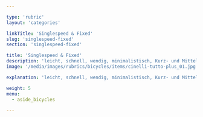 ```yaml
---

type: 'rubric'
layout: 'categories'

linkTitle: 'Singlespeed & Fixed'
slug: 'singlespeed-fixed'
section: 'singlespeed-fixed'

title: 'Singlespeed & Fixed'
description: 'leicht, schnell, wendig, minimalistisch, Kurz- und Mitteldistanz, befestigte Wege'
image: '/media/images/rubrics/bicycles/items/cinelli-tutto-plus_01.jpg'

explanation: 'leicht, schnell, wendig, minimalistisch, Kurz- und Mitteldistanz, befestigte Wege'

weight: 5
menu:
  - aside_bicycles

---
```

